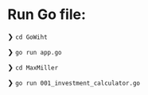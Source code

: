 # Run Go file:

❯ `cd GoWiht`

❯ `go run app.go`


❯ `cd MaxMiller`

❯ `go run 001_investment_calculator.go`
